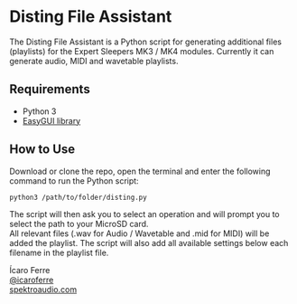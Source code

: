 # Disting File Assistant

The Disting File Assistant is a Python script for generating additional files (playlists) for the Expert Sleepers MK3 / MK4 modules.
Currently it can generate audio, MIDI and wavetable playlists.


## Requirements

- Python 3
- [EasyGUI library](http://easygui.sourceforge.net)

	
	
## How to Use

Download or clone the repo, open the terminal and enter the following command to run the Python script:

``` python3 /path/to/folder/disting.py ```

The script will then ask you to select an operation and will prompt you to select the path to your MicroSD card.  
All relevant files (.wav for Audio / Wavetable and .mid for MIDI) will be added the playlist. The script will also add all available settings below each filename in the playlist file.

Ícaro Ferre  
[@icaroferre](http://twitter.com/icaroferre)  
[spektroaudio.com](http://spektroaudio.com/)  
 

